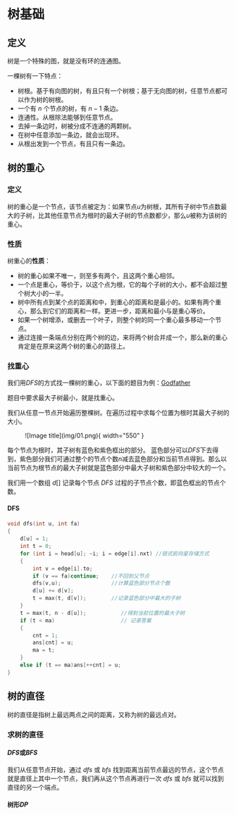 # 树基础

## **定义**

树是一个特殊的图，就是没有环的连通图。

一棵树有一下特点：

- 树根。基于有向图的树，有且只有一个树根；基于无向图的树，任意节点都可以作为树的树根。
- 一个有 $n$ 个节点的树，有 $n-1$ 条边。
- 连通性。从根除法能够到任意节点。
- 去掉一条边时，树被分成不连通的两颗树。
- 在树中任意添加一条边，就会出现环。
- 从根出发到一个节点，有且只有一条边。

## **树的重心**

### **定义**

树的重心是一个节点，该节点被定为：如果节点$u$为树根，其所有子树中节点数最大的子树，比其他任意节点为根时的最大子树的节点数都少，那么$u$被称为该树的重心。

### **性质**

树重心的**性质**：

- 树的重心如果不唯一，则至多有两个，且这两个重心相邻。
- 一个点是重心，等价于，以这个点为根，它的每个子树的大小，都不会超过整个树大小的一半。
- 树中所有点到某个点的距离和中，到重心的距离和是最小的。如果有两个重心，那么到它们的距离和一样。更进一步，距离和最小与是重心等价。
- 如果一个树增添，或删去一个叶子，则整个树的同一个重心最多移动一个节点。
- 通过连接一条端点分别在两个树的边，来将两个树合并成一个，那么新的重心肯定是在原来这两个树的重心的路径上。

### **找重心**

我们用$DFS$的方式找一棵树的重心，以下面的题目为例：[Godfather](http://poj.org/problem?id=3107)

题目中要求最大子树最小，就是找重心。

我们从任意一节点开始遍历整棵树。在遍历过程中求每个位置为根时其最大子树的大小。

<figure markdown="span">
  ![Image title](img/01.png){ width="550" }
</figure>

<!-- <div align="center"><img src="img/01.png"width="750"></div> -->

每个节点为根时，其子树有蓝色和紫色框出的部分。
蓝色部分可以$DFS$下去得到，紫色部分我们可通过整个的节点个数$n$减去蓝色部分和当前节点得到。那么以当前节点为根节点的最大子树就是蓝色部分中最大子树和紫色部分中较大的一个。

我们用一个数组 $d[]$ 记录每个节点 $DFS$ 过程的子节点个数，即蓝色框出的节点个数。

#### **DFS**
```cpp
void dfs(int u, int fa)
{
	d[u] = 1;
	int t = 0;
	for (int i = head[u]; ~i; i = edge[i].nxt) //链式前向星存储方式
	{
		int v = edge[i].to;
		if (v == fa)continue;    //不回到父节点
		dfs(v,u);                //计算蓝色部分节点个数
		d[u] += d[v];   
		t = max(t, d[v]);        //记录蓝色部分中最大的子树
	}
	t = max(t, n - d[u]);           //得到当前位置的最大子树
	if (t < ma)                     // 记录答案
	{
		cnt = 1;
		ans[cnt] = u;
		ma = t;
	}
	else if (t == ma)ans[++cnt] = u;
}
```

## **树的直径**

树的直径是指树上最远两点之间的距离，又称为树的最远点对。

### **求树的直径**

#### **$DFS$或$BFS$**

我们从任意节点开始，通过 $dfs$ 或 $bfs$ 找到距离当前节点最远的节点，这个节点就是直径上其中一个节点，我们再从这个节点再进行一次 $dfs$ 或 $bfs$ 就可以找到直径的另一个端点。

#### **树形$DP$**







